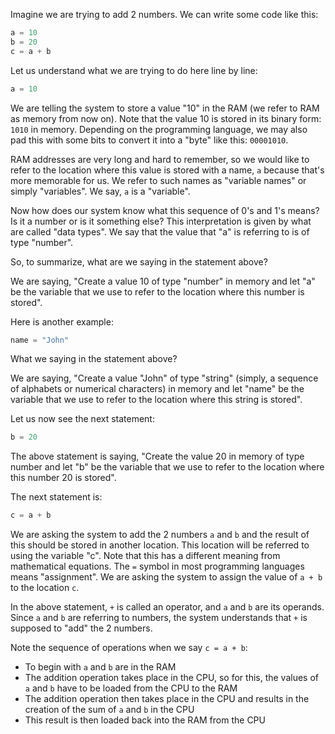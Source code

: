 Imagine we are trying to add 2 numbers. We can write some code like this:

```python
a = 10
b = 20
c = a + b
```

Let us understand what we are trying to do here line by line:

```python
a = 10
```

We are telling the system to store a value "10" in the RAM (we refer to RAM as memory from now on). Note that the value 10 is stored in its binary form: `1010` in memory. Depending on the programming language, we may also pad this with some bits to convert it into a "byte" like this: `00001010`.

RAM addresses are very long and hard to remember, so we would like to refer to the location where this value is stored with a name, `a` because that's more memorable for us. We refer to such names as "variable names" or simply "variables". We say, `a` is a "variable".

Now how does our system know what this sequence of 0's and 1's means? Is it a number or is it something else? This interpretation is given by what are called "data types". We say that the value that "a" is referring to is of type "number".

So, to summarize, what are we saying in the statement above?

We are saying, "Create a value 10 of type "number" in memory and let "a" be the variable that we use to refer to the location where this number is stored".

Here is another example:

```python
name = "John"
```

What we saying in the statement above?

We are saying, "Create a value "John" of type "string" (simply, a sequence of alphabets or numerical characters) in memory and let "name" be the variable that we use to refer to the location where this string is stored".

Let us now see the next statement:

```python
b = 20
```

The above statement is saying, "Create the value 20 in memory of type number and let "b" be the variable that we use to refer to the location where this number 20 is stored".

The next statement is:

```python
c = a + b
```

We are asking the system to add the 2 numbers `a` and `b` and the result of this should be stored in another location. This location will be referred to using the variable "c". Note that this has a different meaning from mathematical equations. The `=` symbol in most programming languages means "assignment". We are asking the system to assign the value of `a + b` to the location `c`.

In the above statement, `+` is called an operator, and `a` and `b` are its operands. Since `a` and `b` are referring to numbers, the system understands that `+` is supposed to "add" the 2 numbers.

Note the sequence of operations when we say `c = a + b`:

- To begin with `a` and `b` are in the RAM
- The addition operation takes place in the CPU, so for this, the values of `a` and `b` have to be loaded from the CPU to the RAM
- The addition operation then takes place in the CPU and results in the creation of the sum of `a` and `b` in the CPU
- This result is then loaded back into the RAM from the CPU